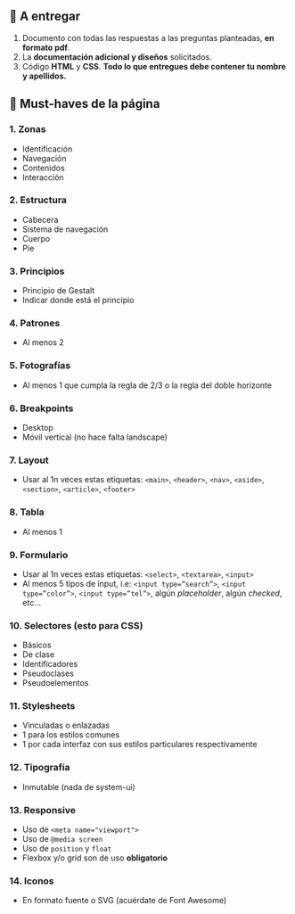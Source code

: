## 🔰 A entregar
1. Documento con todas las respuestas a las preguntas planteadas, **en formato pdf**.
2. La **documentación adicional y diseños** solicitados.
3. Código **HTML** y **CSS**.
**Todo lo que entregues debe contener tu nombre y apellidos.**

## 🔰 Must-haves de la página
### 1. Zonas
- Identificación
- Navegación
- Contenidos
- Interacción

### 2. Estructura
- Cabecera
- Sistema de navegación
- Cuerpo
- Pie

### 3. Principios
- Principio de Gestalt
- Indicar donde está el principio

### 4. Patrones
- Al menos 2

### 5. Fotografías
- Al menos 1 que cumpla la regla de 2/3 o la regla del doble horizonte

### 6. Breakpoints
- Desktop
- Móvil vertical (no hace falta landscape)

### 7. Layout
- Usar al 1n veces estas etiquetas: `<main>`, `<header>`, `<nav>`, `<aside>`, `<section>`, `<article>`, `<footer>`

### 8. Tabla
- Al menos 1

### 9. Formulario
- Usar al 1n veces estas etiquetas: `<select>`, `<textarea>`, `<input>`
- Al menos 5 tipos de input, i.e: `<input type=”search”>`, `<input type=”color”>`, `<input type=”tel”>`, algún *placeholder*, algún *checked*, etc...

### 10. Selectores (esto para CSS)
- Básicos
- De clase
- Identificadores
- Pseudoclases
- Pseudoelementos

### 11. Stylesheets
- Vinculadas o enlazadas
- 1 para los estilos comunes
- 1 por cada interfaz con sus estilos particulares respectivamente

### 12. Tipografía
- Inmutable (nada de system-ui)

### 13. Responsive
- Uso de `<meta name="viewport">`
- Uso de `@media screen`
- Uso de `position` y `float`
- Flexbox y/o grid son de uso **obligatorio**

### 14. Iconos
- En formato fuente o SVG (acuérdate de Font Awesome)
